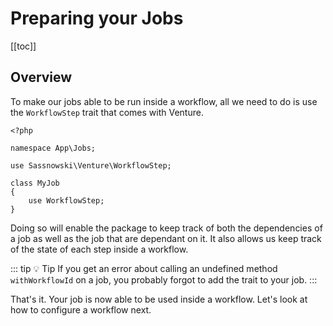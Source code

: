 # Preparing your Jobs

[[toc]]

## Overview

To make our jobs able to be run inside a workflow, all we need to do is use the `WorkflowStep` trait that comes with Venture.

```php{5,9}
<?php

namespace App\Jobs;

use Sassnowski\Venture\WorkflowStep;

class MyJob
{
    use WorkflowStep;
}
```

Doing so will enable the package to keep track of both the dependencies of a job as well as the job that are dependant on it. It also allows us keep track of the state of each step inside a workflow.

::: tip 💡 Tip
If you get an error about calling an undefined method `withWorkflowId` on a job, you probably forgot to add the trait to your job.
:::

That's it. Your job is now able to be used inside a workflow. Let's look at how to configure a workflow next.

